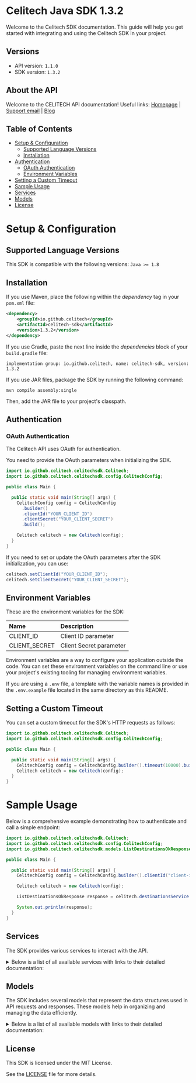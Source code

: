# Celitech Java SDK 1.3.2

Welcome to the Celitech SDK documentation. This guide will help you get started with integrating and using the Celitech SDK in your project.

## Versions

- API version: `1.1.0`
- SDK version: `1.3.2`

## About the API

Welcome to the CELITECH API documentation! Useful links: [Homepage](https://www.celitech.com) | [Support email](mailto:support@celitech.com) | [Blog](https://www.celitech.com/blog/)

## Table of Contents

- [Setup & Configuration](#setup--configuration)
  - [Supported Language Versions](#supported-language-versions)
  - [Installation](#installation)
- [Authentication](#authentication)
  - [OAuth Authentication](#oauth-authentication)
  - [Environment Variables](#environment-variables)
- [Setting a Custom Timeout](#setting-a-custom-timeout)
- [Sample Usage](#sample-usage)
- [Services](#services)
- [Models](#models)
- [License](#license)

# Setup & Configuration

## Supported Language Versions

This SDK is compatible with the following versions: `Java >= 1.8`

## Installation

If you use Maven, place the following within the _dependency_ tag in your `pom.xml` file:

```XML
<dependency>
    <groupId>io.github.celitech</groupId>
    <artifactId>celitech-sdk</artifactId>
    <version>1.3.2</version>
</dependency>
```

If you use Gradle, paste the next line inside the _dependencies_ block of your `build.gradle` file:

```Gradle
implementation group: io.github.celitech, name: celitech-sdk, version: 1.3.2
```

If you use JAR files, package the SDK by running the following command:

```shell
mvn compile assembly:single
```

Then, add the JAR file to your project's classpath.

## Authentication

### OAuth Authentication

The Celitech API uses OAuth for authentication.

You need to provide the OAuth parameters when initializing the SDK.

```java
import io.github.celitech.celitechsdk.Celitech;
import io.github.celitech.celitechsdk.config.CelitechConfig;

public class Main {

  public static void main(String[] args) {
    CelitechConfig config = CelitechConfig
      .builder()
      .clientId("YOUR_CLIENT_ID")
      .clientSecret("YOUR_CLIENT_SECRET")
      .build();

    Celitech celitech = new Celitech(config);
  }
}

```

If you need to set or update the OAuth parameters after the SDK initialization, you can use:

```java
celitech.setClientId("YOUR_CLIENT_ID");
celitech.setClientSecret("YOUR_CLIENT_SECRET");
```

## Environment Variables

These are the environment variables for the SDK:

| Name          | Description             |
| :------------ | :---------------------- |
| CLIENT_ID     | Client ID parameter     |
| CLIENT_SECRET | Client Secret parameter |

Environment variables are a way to configure your application outside the code. You can set these environment variables on the command line or use your project's existing tooling for managing environment variables.

If you are using a `.env` file, a template with the variable names is provided in the `.env.example` file located in the same directory as this README.

## Setting a Custom Timeout

You can set a custom timeout for the SDK's HTTP requests as follows:

```java
import io.github.celitech.celitechsdk.Celitech;
import io.github.celitech.celitechsdk.config.CelitechConfig;

public class Main {

  public static void main(String[] args) {
    CelitechConfig config = CelitechConfig.builder().timeout(10000).build();
    Celitech celitech = new Celitech(config);
  }
}

```

# Sample Usage

Below is a comprehensive example demonstrating how to authenticate and call a simple endpoint:

```java
import io.github.celitech.celitechsdk.Celitech;
import io.github.celitech.celitechsdk.config.CelitechConfig;
import io.github.celitech.celitechsdk.models.ListDestinationsOkResponse;

public class Main {

  public static void main(String[] args) {
    CelitechConfig config = CelitechConfig.builder().clientId("client-id").clientSecret("client-secret").build();

    Celitech celitech = new Celitech(config);

    ListDestinationsOkResponse response = celitech.destinationsService.listDestinations();

    System.out.println(response);
  }
}

```

## Services

The SDK provides various services to interact with the API.

<details> 
<summary>Below is a list of all available services with links to their detailed documentation:</summary>

| Name                                                                 |
| :------------------------------------------------------------------- |
| [OAuthService](documentation/services/OAuthService.md)               |
| [DestinationsService](documentation/services/DestinationsService.md) |
| [PackagesService](documentation/services/PackagesService.md)         |
| [PurchasesService](documentation/services/PurchasesService.md)       |
| [ESimService](documentation/services/ESimService.md)                 |

</details>

## Models

The SDK includes several models that represent the data structures used in API requests and responses. These models help in organizing and managing the data efficiently.

<details> 
<summary>Below is a list of all available models with links to their detailed documentation:</summary>

| Name                                                                                         | Description |
| :------------------------------------------------------------------------------------------- | :---------- |
| [GetAccessTokenRequest](documentation/models/GetAccessTokenRequest.md)                       |             |
| [GetAccessTokenOkResponse](documentation/models/GetAccessTokenOkResponse.md)                 |             |
| [ListDestinationsOkResponse](documentation/models/ListDestinationsOkResponse.md)             |             |
| [ListPackagesOkResponse](documentation/models/ListPackagesOkResponse.md)                     |             |
| [ListPurchasesOkResponse](documentation/models/ListPurchasesOkResponse.md)                   |             |
| [CreatePurchaseRequest](documentation/models/CreatePurchaseRequest.md)                       |             |
| [CreatePurchaseOkResponse](documentation/models/CreatePurchaseOkResponse.md)                 |             |
| [TopUpEsimRequest](documentation/models/TopUpEsimRequest.md)                                 |             |
| [TopUpEsimOkResponse](documentation/models/TopUpEsimOkResponse.md)                           |             |
| [EditPurchaseRequest](documentation/models/EditPurchaseRequest.md)                           |             |
| [EditPurchaseOkResponse](documentation/models/EditPurchaseOkResponse.md)                     |             |
| [GetPurchaseConsumptionOkResponse](documentation/models/GetPurchaseConsumptionOkResponse.md) |             |
| [GetEsimOkResponse](documentation/models/GetEsimOkResponse.md)                               |             |
| [GetEsimDeviceOkResponse](documentation/models/GetEsimDeviceOkResponse.md)                   |             |
| [GetEsimHistoryOkResponse](documentation/models/GetEsimHistoryOkResponse.md)                 |             |
| [GetEsimMacOkResponse](documentation/models/GetEsimMacOkResponse.md)                         |             |
| [ListPackagesParameters](documentation/models/ListPackagesParameters.md)                     |             |
| [ListPurchasesParameters](documentation/models/ListPurchasesParameters.md)                   |             |
| [GetEsimParameters](documentation/models/GetEsimParameters.md)                               |             |

</details>

## License

This SDK is licensed under the MIT License.

See the [LICENSE](LICENSE) file for more details.
